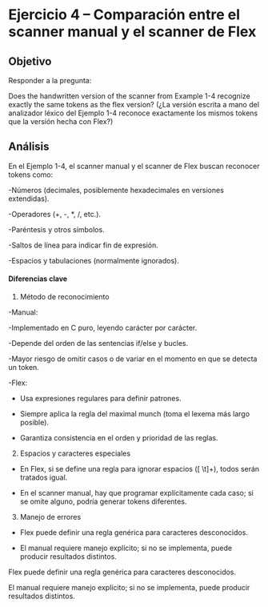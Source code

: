 # Ejercicio 4 – Comparación entre el scanner manual y el scanner de Flex

## Objetivo 

Responder a la pregunta:

Does the handwritten version of the scanner from Example 1-4 recognize exactly the same tokens as the flex version?
(¿La versión escrita a mano del analizador léxico del Ejemplo 1-4 reconoce exactamente los mismos tokens que la versión hecha con Flex?)

## Análisis

En el Ejemplo 1-4, el scanner manual y el scanner de Flex buscan reconocer tokens como:

-Números (decimales, posiblemente hexadecimales en versiones extendidas).

-Operadores (+, -, *, /, etc.).

-Paréntesis y otros símbolos.

-Saltos de línea para indicar fin de expresión.

-Espacios y tabulaciones (normalmente ignorados).

#### Diferencias clave
1. Método de reconocimiento

-Manual:

-Implementado en C puro, leyendo carácter por carácter.

-Depende del orden de las sentencias if/else y bucles.

-Mayor riesgo de omitir casos o de variar en el momento en que se detecta un token.

-Flex:

- Usa expresiones regulares para definir patrones.

- Siempre aplica la regla del maximal munch (toma el lexema más largo posible).

- Garantiza consistencia en el orden y prioridad de las reglas.

2. Espacios y caracteres especiales

- En Flex, si se define una regla para ignorar espacios ([ \t]+), todos serán tratados igual.

- En el scanner manual, hay que programar explícitamente cada caso; si se omite alguno, podría generar tokens diferentes.

3. Manejo de errores

- Flex puede definir una regla genérica para caracteres desconocidos.

- El manual requiere manejo explícito; si no se implementa, puede producir resultados distintos.

Flex puede definir una regla genérica para caracteres desconocidos.

El manual requiere manejo explícito; si no se implementa, puede producir resultados distintos.
